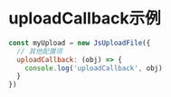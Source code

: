 # uploadCallback示例

```javascript
const myUpload = new JsUploadFile({
  // 其他配置项
  uploadCallback: (obj) => {
    console.log('uploadCallback', obj)
  }
})
```
